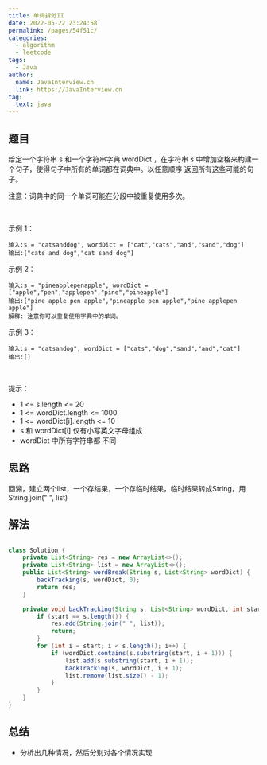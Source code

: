 ```yaml
---
title: 单词拆分II
date: 2022-05-22 23:24:58
permalink: /pages/54f51c/
categories: 
  - algorithm
  - leetcode
tags: 
  - Java
author: 
  name: JavaInterview.cn
  link: https://JavaInterview.cn
tag: 
  text: java
---
```



## 题目
给定一个字符串 s 和一个字符串字典 wordDict ，在字符串 s 中增加空格来构建一个句子，使得句子中所有的单词都在词典中。以任意顺序 返回所有这些可能的句子。

注意：词典中的同一个单词可能在分段中被重复使用多次。

 

示例 1：

    输入:s = "catsanddog", wordDict = ["cat","cats","and","sand","dog"]
    输出:["cats and dog","cat sand dog"]
示例 2：

    输入:s = "pineapplepenapple", wordDict = ["apple","pen","applepen","pine","pineapple"]
    输出:["pine apple pen apple","pineapple pen apple","pine applepen apple"]
    解释: 注意你可以重复使用字典中的单词。
示例 3：

    输入:s = "catsandog", wordDict = ["cats","dog","sand","and","cat"]
    输出:[]
 

提示：

- 1 <= s.length <= 20
- 1 <= wordDict.length <= 1000
- 1 <= wordDict[i].length <= 10
- s 和 wordDict[i] 仅有小写英文字母组成
- wordDict 中所有字符串都 不同


## 思路

回溯，建立两个list，一个存结果，一个存临时结果，临时结果转成String，用String.join(" ", list)

## 解法
```java

class Solution {
    private List<String> res = new ArrayList<>();
    private List<String> list = new ArrayList<>();
    public List<String> wordBreak(String s, List<String> wordDict) {
        backTracking(s, wordDict, 0);
        return res;
    }

    private void backTracking(String s, List<String> wordDict, int start) {
        if (start == s.length()) {
            res.add(String.join(" ", list));
            return;
        }
        for (int i = start; i < s.length(); i++) {
            if (wordDict.contains(s.substring(start, i + 1))) {
                list.add(s.substring(start, i + 1));
                backTracking(s, wordDict, i + 1);
                list.remove(list.size() - 1);
            }
        }
    }
}
```

## 总结

- 分析出几种情况，然后分别对各个情况实现 
